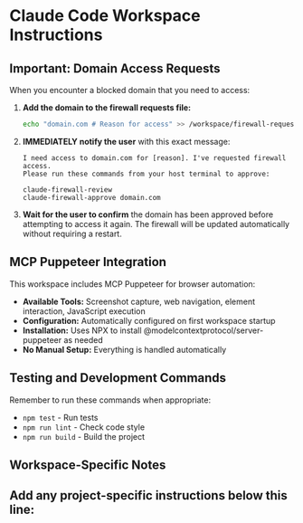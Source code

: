 # Claude Code Workspace Instructions

## Important: Domain Access Requests

When you encounter a blocked domain that you need to access:

1. **Add the domain to the firewall requests file:**
   ```bash
   echo "domain.com # Reason for access" >> /workspace/firewall-requests.txt
   ```

2. **IMMEDIATELY notify the user** with this exact message:
   ```
   I need access to domain.com for [reason]. I've requested firewall access.
   Please run these commands from your host terminal to approve:
   
   claude-firewall-review
   claude-firewall-approve domain.com
   ```

3. **Wait for the user to confirm** the domain has been approved before attempting to access it again. The firewall will be updated automatically without requiring a restart.

## MCP Puppeteer Integration

This workspace includes MCP Puppeteer for browser automation:

- **Available Tools:** Screenshot capture, web navigation, element interaction, JavaScript execution
- **Configuration:** Automatically configured on first workspace startup
- **Installation:** Uses NPX to install @modelcontextprotocol/server-puppeteer as needed
- **No Manual Setup:** Everything is handled automatically


## Testing and Development Commands

Remember to run these commands when appropriate:
- `npm test` - Run tests
- `npm run lint` - Check code style
- `npm run build` - Build the project

## Workspace-Specific Notes

Add any project-specific instructions below this line:
---